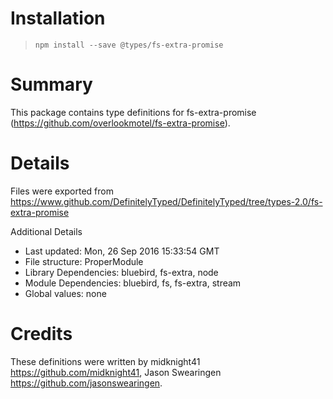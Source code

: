 # Installation
> `npm install --save @types/fs-extra-promise`

# Summary
This package contains type definitions for fs-extra-promise (https://github.com/overlookmotel/fs-extra-promise).

# Details
Files were exported from https://www.github.com/DefinitelyTyped/DefinitelyTyped/tree/types-2.0/fs-extra-promise

Additional Details
 * Last updated: Mon, 26 Sep 2016 15:33:54 GMT
 * File structure: ProperModule
 * Library Dependencies: bluebird, fs-extra, node
 * Module Dependencies: bluebird, fs, fs-extra, stream
 * Global values: none

# Credits
These definitions were written by midknight41 <https://github.com/midknight41>, Jason Swearingen <https://github.com/jasonswearingen>.
